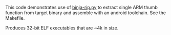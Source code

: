 This code demonstrates use of [binja-rip.py](https://github.com/lwerdna/miscellany/blob/master/binja-rip.py) to extract single ARM thumb function from target binary and assemble with an android toolchain. See the Makefile.

Produces 32-bit ELF executables that are ~4k in size.